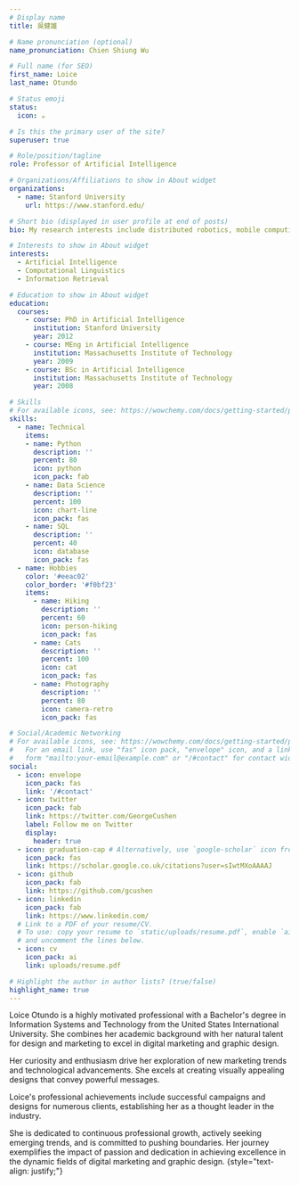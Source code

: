 ```yaml
---
# Display name
title: 吳健雄

# Name pronunciation (optional)
name_pronunciation: Chien Shiung Wu

# Full name (for SEO)
first_name: Loice
last_name: Otundo

# Status emoji
status:
  icon: ☕️

# Is this the primary user of the site?
superuser: true

# Role/position/tagline
role: Professor of Artificial Intelligence

# Organizations/Affiliations to show in About widget
organizations:
  - name: Stanford University
    url: https://www.stanford.edu/

# Short bio (displayed in user profile at end of posts)
bio: My research interests include distributed robotics, mobile computing and programmable matter.

# Interests to show in About widget
interests:
  - Artificial Intelligence
  - Computational Linguistics
  - Information Retrieval

# Education to show in About widget
education:
  courses:
    - course: PhD in Artificial Intelligence
      institution: Stanford University
      year: 2012
    - course: MEng in Artificial Intelligence
      institution: Massachusetts Institute of Technology
      year: 2009
    - course: BSc in Artificial Intelligence
      institution: Massachusetts Institute of Technology
      year: 2008

# Skills
# For available icons, see: https://wowchemy.com/docs/getting-started/page-builder/#icons
skills:
  - name: Technical
    items:
    - name: Python
      description: ''
      percent: 80
      icon: python
      icon_pack: fab
    - name: Data Science
      description: ''
      percent: 100
      icon: chart-line
      icon_pack: fas
    - name: SQL
      description: ''
      percent: 40
      icon: database
      icon_pack: fas
  - name: Hobbies
    color: '#eeac02'
    color_border: '#f0bf23'
    items:
      - name: Hiking
        description: ''
        percent: 60
        icon: person-hiking
        icon_pack: fas
      - name: Cats
        description: ''
        percent: 100
        icon: cat
        icon_pack: fas
      - name: Photography
        description: ''
        percent: 80
        icon: camera-retro
        icon_pack: fas

# Social/Academic Networking
# For available icons, see: https://wowchemy.com/docs/getting-started/page-builder/#icons
#   For an email link, use "fas" icon pack, "envelope" icon, and a link in the
#   form "mailto:your-email@example.com" or "/#contact" for contact widget.
social:
  - icon: envelope
    icon_pack: fas
    link: '/#contact'
  - icon: twitter
    icon_pack: fab
    link: https://twitter.com/GeorgeCushen
    label: Follow me on Twitter
    display:
      header: true
  - icon: graduation-cap # Alternatively, use `google-scholar` icon from `ai` icon pack
    icon_pack: fas
    link: https://scholar.google.co.uk/citations?user=sIwtMXoAAAAJ
  - icon: github
    icon_pack: fab
    link: https://github.com/gcushen
  - icon: linkedin
    icon_pack: fab
    link: https://www.linkedin.com/
  # Link to a PDF of your resume/CV.
  # To use: copy your resume to `static/uploads/resume.pdf`, enable `ai` icons in `params.yaml`,
  # and uncomment the lines below.
  - icon: cv
    icon_pack: ai
    link: uploads/resume.pdf

# Highlight the author in author lists? (true/false)
highlight_name: true
---
```


Loice Otundo is a highly motivated professional with a Bachelor's degree in Information Systems and Technology from the United States International University. She combines her academic background with her natural talent for design and marketing to excel in digital marketing and graphic design.

Her curiosity and enthusiasm drive her exploration of new marketing trends and technological advancements. She excels at creating visually appealing designs that convey powerful messages.

Loice's professional achievements include successful campaigns and designs for numerous clients, establishing her as a thought leader in the industry.

She is dedicated to continuous professional growth, actively seeking emerging trends, and is committed to pushing boundaries. Her journey exemplifies the impact of passion and dedication in achieving excellence in the dynamic fields of digital marketing and graphic design.
{style="text-align: justify;"}
